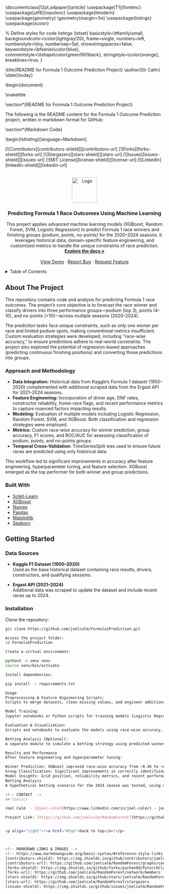\documentclass[12pt,a4paper]{article}
\usepackage[T1]{fontenc}
\usepackage[utf8]{inputenc}
\usepackage{lmodern}
\usepackage{geometry}
\geometry{margin=1in}
\usepackage{listings}
\usepackage{xcolor}

% Define styles for code listings
\lstset{
    basicstyle=\ttfamily\small,
    backgroundcolor=\color{lightgray!20},
    frame=single,
    numbers=left,
    numberstyle=\tiny,
    numbersep=5pt,
    showstringspaces=false,
    keywordstyle=\bfseries\color{blue},
    commentstyle=\itshape\color{green!60!black},
    stringstyle=\color{orange},
    breaklines=true,
}

\title{README for Formula 1 Outcome Prediction Project}
\author{Sir Calm}
\date{\today}

\begin{document}

\maketitle

\section*{README for Formula 1 Outcome Prediction Project}

The following is the README content for the Formula 1 Outcome Prediction project, written in markdown format for GitHub:

\section*{Markdown Code}

\begin{lstlisting}[language=Markdown]
<div id="top"></div>

<!-- PROJECT SHIELDS -->
[![Contributors][contributors-shield]][contributors-url]
[![Forks][forks-shield]][forks-url]
[![Stargazers][stars-shield]][stars-url]
[![Issues][issues-shield]][issues-url]
[![MIT License][license-shield]][license-url]
[![LinkedIn][linkedin-shield]][linkedin-url]


<!-- PROJECT LOGO -->
<br />
<div align="center">
  <a href="https://github.com/joelcalm/Formula1-Outcome-Prediction">
    <img src="img/rficon.png" alt="Logo" width="80" height="80">
  </a>  

  <h3 align="center">Predicting Formula 1 Race Outcomes Using Machine Learning</h3>

  <p align="center">
    This project applies advanced machine learning models (XGBoost, Random Forest, SVM, Logistic Regression) to predict Formula 1 race winners and finishing groups (podium, points, no-points) for the 2020–2024 seasons. It leverages historical data, domain-specific feature engineering, and customized metrics to handle the unique constraints of race prediction.
    <br />
    <a href="https://github.com/joelcalm/Formula1-Outcome-Prediction"><strong>Explore the docs »</strong></a>
    <br />
    <br />
    <a href="https://github.com/joelcalm/Formula1-Outcome-Prediction">View Demo</a>
    ·
    <a href="https://github.com/joelcalm/Formula1-Outcome-Prediction/issues">Report Bug</a>
    ·
    <a href="https://github.com/joelcalm/Formula1-Outcome-Prediction/issues">Request Feature</a>
  </p>
</div>


<details>
  <summary>Table of Contents</summary>
  <ol>
    <li>
      <a href="#about-the-project">About The Project</a>
      <ul>
        <li><a href="#approach-and-methodology">Approach and Methodology</a></li>
        <li><a href="#built-with">Built With</a></li>
      </ul>
    </li>
    <li>
      <a href="#getting-started">Getting Started</a>
      <ul>
        <li><a href="#data-sources">Data Sources</a></li>
        <li><a href="#installation">Installation</a></li>
      </ul>
    </li>
    <li><a href="#usage">Usage</a></li>
    <li><a href="#results-and-performance">Results and Performance</a></li>
    <li><a href="#betting-analysis">Betting Analysis</a></li>
    <li><a href="#contact">Contact</a></li>
  </ol>
</details>


## About The Project

This repository contains code and analysis for predicting Formula 1 race outcomes. The project’s core objective is to forecast the race winner and classify drivers into three performance groups—podium (top 3), points (4–10), and no-points (>10)—across multiple seasons (2020–2024).

The prediction tasks face unique constraints, such as only one winner per race and limited podium spots, making conventional metrics insufficient. Custom evaluation strategies were developed, including "race-wise accuracy," to ensure predictions adhere to real-world constraints. The project also explored the potential of regression-based approaches (predicting continuous finishing positions) and converting those predictions into groups.

### Approach and Methodology

- **Data Integration:** Historical data from Kaggle’s Formula 1 dataset (1950–2020) complemented with additional scraped data from the Ergast API for 2021–2024 seasons.
- **Feature Engineering:** Incorporation of driver age, DNF rates, constructor reliability, home-race flags, and recent performance metrics to capture nuanced factors impacting results.
- **Modeling:** Evaluation of multiple models including Logistic Regression, Random Forest, SVM, and XGBoost. Both classification and regression strategies were employed.
- **Metrics:** Custom race-wise accuracy for winner prediction, group accuracy, F1 scores, and ROC/AUC for assessing classification of podium, points, and no-points groups.
- **Temporal Cross-Validation:** TimeSeriesSplit was used to ensure future races are predicted using only historical data.

This workflow led to significant improvements in accuracy after feature engineering, hyperparameter tuning, and feature selection. XGBoost emerged as the top performer for both winner and group predictions.

### Built With

* [Scikit-Learn](https://scikit-learn.org/)
* [XGBoost](https://xgboost.readthedocs.io/)
* [Numpy](https://numpy.org/)
* [Pandas](https://pandas.pydata.org/)
* [Matplotlib](https://matplotlib.org/)
* [Seaborn](https://seaborn.pydata.org/)


## Getting Started

### Data Sources

- **Kaggle F1 Dataset (1950–2020)**  
  Used as the base historical dataset containing race results, drivers, constructors, and qualifying sessions.

- **Ergast API (2021–2024)**  
  Additional data was scraped to update the dataset and include recent races up to 2024.


### Installation

Clone the repository:
```sh
git clone https://github.com/joelcalm/Formula1Prediction.git

Access the project folder:
cd Formula1Prediction

Create a virtual environment:

python3 -m venv venv
source venv/bin/activate

Install dependencies:

pip install -r requirements.txt

Usage
Preprocessing & Feature Engineering Scripts:
Scripts to merge datasets, clean missing values, and engineer additional features.

Model Training:
Jupyter notebooks or Python scripts for training models (Logistic Regression, Random Forest, SVM, XGBoost) on the prepared dataset.

Evaluation & Visualization:
Scripts and notebooks to evaluate the models using race-wise accuracy, group accuracy, and F1 scores. Visualizations (correlation matrices, ROC curves, confusion matrices) help interpret model performance.

Betting Analysis (Optional):
A separate module to simulate a betting strategy using predicted winners and compare returns to actual outcomes and odds.

Results and Performance
After feature engineering and hyperparameter tuning:

Winner Prediction: XGBoost improved race-wise accuracy from ~0.46 to ~0.66.
Group Classification: Significant improvements in correctly identifying podium, points, and no-points finishers.
Model Insights: Grid position, reliability metrics, and recent performance were among the most influential features.
Betting Analysis
A hypothetical betting scenario for the 2024 season was tested, using model predictions to place wagers. The resulting strategy yielded a positive ROI of 35.79%, indicating the potential real-world application of data-driven predictions for sports betting enthusiasts.

<!-- CONTACT -->
## Contact

Joel Calm  - [@joel-calm](https://www.linkedin.com/in/joel-calm/) - joelcalm44@gmail.com

Project Link: [https://github.com/joelcalm/RandomForest](https://github.com/joelcalm/Formula1Prediction)


<p align="right">(<a href="#top">back to top</a>)</p>



<!-- MARKDOWN LINKS & IMAGES -->
<!-- https://www.markdownguide.org/basic-syntax/#reference-style-links -->
[contributors-shield]: https://img.shields.io/github/contributors/joelcalm/RandomForest.svg?style=for-the-badge
[contributors-url]: https://github.com/joelcalm/RandomForest/graphs/contributors
[forks-shield]: https://img.shields.io/github/forks/puchee99/PytorchClassifier.svg?style=for-the-badge
[forks-url]: https://github.com/joelcalm/RandomForest/network/members
[stars-shield]: https://img.shields.io/github/stars/joelcalm/RandomForest.svg?style=for-the-badge
[stars-url]: https://github.com/joelcalm/RandomForest/stargazers
[issues-shield]: https://img.shields.io/github/issues/joelcalm/RandomForest.svg?style=for-the-badge
